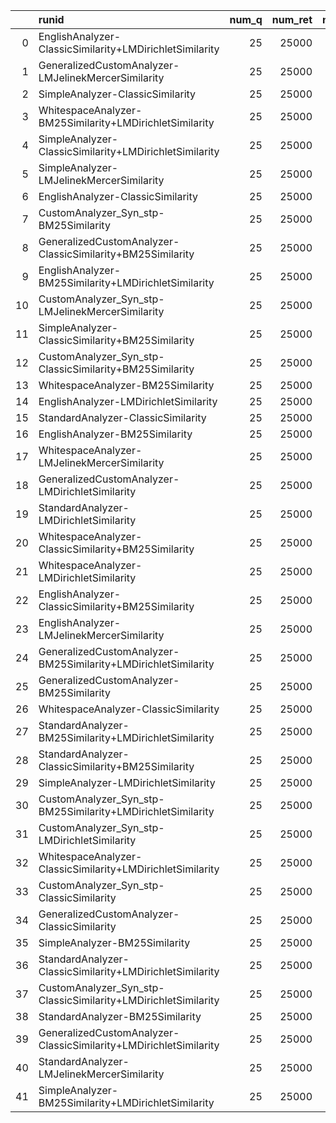 |    | runid                                                             |   num_q |   num_ret |   num_rel |   num_rel_ret |    map |   gm_map |   Rprec |   bpref |   recip_rank |   iprec_at_recall_0.00 |   iprec_at_recall_0.10 |   iprec_at_recall_0.20 |   iprec_at_recall_0.30 |   iprec_at_recall_0.40 |   iprec_at_recall_0.50 |   iprec_at_recall_0.60 |   iprec_at_recall_0.70 |   iprec_at_recall_0.80 |   iprec_at_recall_0.90 |   iprec_at_recall_1.00 |   P_5 |   P_10 |   P_15 |   P_20 |   P_30 |   P_100 |   P_200 |   P_500 |   P_1000 |
|---:|:------------------------------------------------------------------|--------:|----------:|----------:|--------------:|-------:|---------:|--------:|--------:|-------------:|-----------------------:|-----------------------:|-----------------------:|-----------------------:|-----------------------:|-----------------------:|-----------------------:|-----------------------:|-----------------------:|-----------------------:|-----------------------:|------:|-------:|-------:|-------:|-------:|--------:|--------:|--------:|---------:|
|  0 | EnglishAnalyzer-ClassicSimilarity+LMDirichletSimilarity           |      25 |     25000 |      2132 |          1477 | 0.2779 |   0.186  |  0.3128 |  0.2772 |       0.6904 |                 0.7241 |                 0.5341 |                 0.4182 |                 0.3502 |                 0.2956 |                 0.2612 |                 0.223  |                 0.1739 |                 0.1432 |                 0.1028 |                 0.017  | 0.528 |  0.464 | 0.44   |  0.412 | 0.3667 |  0.2456 |  0.1772 |  0.0989 |   0.0591 |
|  1 | GeneralizedCustomAnalyzer-LMJelinekMercerSimilarity               |      25 |     25000 |      2132 |          1447 | 0.2788 |   0.1724 |  0.3159 |  0.2937 |       0.626  |                 0.6693 |                 0.5396 |                 0.4364 |                 0.3566 |                 0.31   |                 0.2581 |                 0.2211 |                 0.1742 |                 0.1362 |                 0.1028 |                 0.0147 | 0.464 |  0.444 | 0.4187 |  0.406 | 0.3627 |  0.2576 |  0.1764 |  0.0958 |   0.0579 |
|  2 | SimpleAnalyzer-ClassicSimilarity                                  |      25 |     25000 |      2132 |           930 | 0.1539 |   0.0533 |  0.2126 |  0.199  |       0.3606 |                 0.4419 |                 0.3371 |                 0.26   |                 0.2167 |                 0.1741 |                 0.1339 |                 0.1184 |                 0.0927 |                 0.0589 |                 0.0236 |                 0.0007 | 0.32  |  0.316 | 0.3067 |  0.29  | 0.2613 |  0.1616 |  0.1044 |  0.059  |   0.0372 |
|  3 | WhitespaceAnalyzer-BM25Similarity+LMDirichletSimilarity           |      25 |     25000 |      2132 |          1013 | 0.2324 |   0.092  |  0.2676 |  0.2542 |       0.654  |                 0.6707 |                 0.4548 |                 0.3594 |                 0.2869 |                 0.2518 |                 0.2179 |                 0.1859 |                 0.1334 |                 0.1051 |                 0.0781 |                 0.0132 | 0.472 |  0.424 | 0.3947 |  0.364 | 0.324  |  0.1944 |  0.131  |  0.07   |   0.0405 |
|  4 | SimpleAnalyzer-ClassicSimilarity+LMDirichletSimilarity            |      25 |     25000 |      2132 |          1165 | 0.2579 |   0.1342 |  0.286  |  0.2645 |       0.714  |                 0.7444 |                 0.557  |                 0.392  |                 0.3318 |                 0.2802 |                 0.2304 |                 0.1844 |                 0.1474 |                 0.1186 |                 0.0761 |                 0.0171 | 0.544 |  0.468 | 0.4213 |  0.384 | 0.348  |  0.218  |  0.151  |  0.0819 |   0.0466 |
|  5 | SimpleAnalyzer-LMJelinekMercerSimilarity                          |      25 |     25000 |      2132 |          1131 | 0.2426 |   0.1104 |  0.2935 |  0.2647 |       0.6411 |                 0.6856 |                 0.5109 |                 0.4246 |                 0.3348 |                 0.2544 |                 0.2015 |                 0.1608 |                 0.1145 |                 0.0998 |                 0.0714 |                 0.0107 | 0.48  |  0.468 | 0.432  |  0.392 | 0.348  |  0.216  |  0.1426 |  0.077  |   0.0452 |
|  6 | EnglishAnalyzer-ClassicSimilarity                                 |      25 |     25000 |      2132 |          1267 | 0.1883 |   0.1009 |  0.2439 |  0.2183 |       0.4098 |                 0.4975 |                 0.3854 |                 0.3176 |                 0.2664 |                 0.2141 |                 0.175  |                 0.1442 |                 0.1055 |                 0.0822 |                 0.0551 |                 0.0032 | 0.312 |  0.308 | 0.3147 |  0.308 | 0.3053 |  0.206  |  0.1408 |  0.0825 |   0.0507 |
|  7 | CustomAnalyzer_Syn_stp-BM25Similarity                             |      25 |     25000 |      2132 |          1441 | 0.2862 |   0.1775 |  0.3171 |  0.2869 |       0.7071 |                 0.7457 |                 0.5777 |                 0.4582 |                 0.3529 |                 0.3039 |                 0.2736 |                 0.2248 |                 0.1752 |                 0.1351 |                 0.0904 |                 0.0087 | 0.536 |  0.484 | 0.456  |  0.432 | 0.3907 |  0.2544 |  0.176  |  0.0985 |   0.0576 |
|  8 | GeneralizedCustomAnalyzer-ClassicSimilarity+BM25Similarity        |      25 |     25000 |      2132 |          1392 | 0.2617 |   0.1629 |  0.2975 |  0.2715 |       0.6386 |                 0.6966 |                 0.5397 |                 0.4187 |                 0.3356 |                 0.2836 |                 0.2349 |                 0.1902 |                 0.156  |                 0.129  |                 0.0766 |                 0.0054 | 0.512 |  0.452 | 0.416  |  0.376 | 0.3613 |  0.2416 |  0.1662 |  0.0946 |   0.0557 |
|  9 | EnglishAnalyzer-BM25Similarity+LMDirichletSimilarity              |      25 |     25000 |      2132 |          1471 | 0.2856 |   0.1889 |  0.3185 |  0.287  |       0.7296 |                 0.7706 |                 0.5691 |                 0.4343 |                 0.3487 |                 0.3091 |                 0.2718 |                 0.2224 |                 0.1759 |                 0.139  |                 0.0942 |                 0.0132 | 0.568 |  0.5   | 0.456  |  0.422 | 0.38   |  0.256  |  0.1802 |  0.0982 |   0.0588 |
| 10 | CustomAnalyzer_Syn_stp-LMJelinekMercerSimilarity                  |      25 |     25000 |      2132 |          1449 | 0.2803 |   0.1766 |  0.3181 |  0.2904 |       0.6251 |                 0.6756 |                 0.5504 |                 0.4522 |                 0.353  |                 0.3028 |                 0.2587 |                 0.2168 |                 0.1723 |                 0.1446 |                 0.1028 |                 0.0159 | 0.488 |  0.452 | 0.4347 |  0.406 | 0.376  |  0.2556 |  0.1742 |  0.0977 |   0.058  |
| 11 | SimpleAnalyzer-ClassicSimilarity+BM25Similarity                   |      25 |     25000 |      2132 |          1123 | 0.2413 |   0.1046 |  0.2943 |  0.2637 |       0.6482 |                 0.683  |                 0.5075 |                 0.4151 |                 0.311  |                 0.258  |                 0.2128 |                 0.1659 |                 0.126  |                 0.0985 |                 0.0605 |                 0.0028 | 0.504 |  0.444 | 0.3973 |  0.376 | 0.3453 |  0.2192 |  0.1454 |  0.0766 |   0.0449 |
| 12 | CustomAnalyzer_Syn_stp-ClassicSimilarity+BM25Similarity           |      25 |     25000 |      2132 |          1432 | 0.2635 |   0.1678 |  0.2985 |  0.2723 |       0.6644 |                 0.7056 |                 0.535  |                 0.4163 |                 0.343  |                 0.2748 |                 0.2384 |                 0.1936 |                 0.156  |                 0.1274 |                 0.0836 |                 0.0082 | 0.48  |  0.456 | 0.4133 |  0.386 | 0.3533 |  0.2412 |  0.1692 |  0.097  |   0.0573 |
| 13 | WhitespaceAnalyzer-BM25Similarity                                 |      25 |     25000 |      2132 |           962 | 0.1976 |   0.0692 |  0.2309 |  0.2184 |       0.5718 |                 0.5953 |                 0.3696 |                 0.2809 |                 0.2515 |                 0.2291 |                 0.1962 |                 0.1631 |                 0.1169 |                 0.0822 |                 0.0535 |                 0.0108 | 0.408 |  0.364 | 0.3547 |  0.326 | 0.2813 |  0.1688 |  0.1206 |  0.0654 |   0.0385 |
| 14 | EnglishAnalyzer-LMDirichletSimilarity                             |      25 |     25000 |      2132 |          1437 | 0.2826 |   0.1807 |  0.3129 |  0.2854 |       0.6671 |                 0.7118 |                 0.5266 |                 0.4305 |                 0.3563 |                 0.3052 |                 0.2603 |                 0.2252 |                 0.1865 |                 0.1505 |                 0.096  |                 0.0215 | 0.544 |  0.468 | 0.4587 |  0.406 | 0.372  |  0.24   |  0.1806 |  0.0975 |   0.0575 |
| 15 | StandardAnalyzer-ClassicSimilarity                                |      25 |     25000 |      2132 |           953 | 0.1559 |   0.0616 |  0.2229 |  0.1974 |       0.3885 |                 0.472  |                 0.3429 |                 0.2593 |                 0.2156 |                 0.1726 |                 0.14   |                 0.1203 |                 0.0948 |                 0.0588 |                 0.0211 |                 0.001  | 0.312 |  0.312 | 0.2853 |  0.278 | 0.268  |  0.1652 |  0.1098 |  0.0599 |   0.0381 |
| 16 | EnglishAnalyzer-BM25Similarity                                    |      25 |     25000 |      2132 |          1441 | 0.2909 |   0.1793 |  0.3267 |  0.2984 |       0.6897 |                 0.7402 |                 0.5662 |                 0.4558 |                 0.3649 |                 0.3165 |                 0.2812 |                 0.2337 |                 0.1755 |                 0.1433 |                 0.0949 |                 0.0058 | 0.56  |  0.5   | 0.4533 |  0.422 | 0.3733 |  0.2568 |  0.1774 |  0.099  |   0.0576 |
| 17 | WhitespaceAnalyzer-LMJelinekMercerSimilarity                      |      25 |     25000 |      2132 |           954 | 0.19   |   0.077  |  0.2405 |  0.2235 |       0.4367 |                 0.5409 |                 0.3836 |                 0.3164 |                 0.2631 |                 0.203  |                 0.1692 |                 0.138  |                 0.1061 |                 0.0866 |                 0.0677 |                 0.0095 | 0.352 |  0.348 | 0.344  |  0.328 | 0.2973 |  0.1792 |  0.1216 |  0.0659 |   0.0382 |
| 18 | GeneralizedCustomAnalyzer-LMDirichletSimilarity                   |      25 |     25000 |      2132 |          1423 | 0.2807 |   0.1846 |  0.3049 |  0.2835 |       0.7375 |                 0.7671 |                 0.5176 |                 0.4414 |                 0.3467 |                 0.2993 |                 0.2606 |                 0.2203 |                 0.182  |                 0.1469 |                 0.0966 |                 0.0219 | 0.552 |  0.476 | 0.4587 |  0.418 | 0.38   |  0.2424 |  0.1776 |  0.0978 |   0.0569 |
| 19 | StandardAnalyzer-LMDirichletSimilarity                            |      25 |     25000 |      2132 |          1249 | 0.2645 |   0.1566 |  0.2962 |  0.2712 |       0.8275 |                 0.8365 |                 0.5567 |                 0.4233 |                 0.3633 |                 0.2773 |                 0.2176 |                 0.1815 |                 0.1437 |                 0.1155 |                 0.0763 |                 0.0177 | 0.552 |  0.464 | 0.448  |  0.412 | 0.3693 |  0.2212 |  0.1526 |  0.0849 |   0.05   |
| 20 | WhitespaceAnalyzer-ClassicSimilarity+BM25Similarity               |      25 |     25000 |      2132 |           969 | 0.1968 |   0.0722 |  0.2359 |  0.22   |       0.5679 |                 0.6237 |                 0.3658 |                 0.2889 |                 0.2495 |                 0.2246 |                 0.1955 |                 0.1646 |                 0.1242 |                 0.08   |                 0.0507 |                 0.0089 | 0.376 |  0.396 | 0.3627 |  0.33  | 0.2853 |  0.1764 |  0.1234 |  0.0666 |   0.0388 |
| 21 | WhitespaceAnalyzer-LMDirichletSimilarity                          |      25 |     25000 |      2132 |           917 | 0.201  |   0.0636 |  0.2385 |  0.2289 |       0.538  |                 0.5807 |                 0.4228 |                 0.3202 |                 0.2732 |                 0.201  |                 0.1755 |                 0.1413 |                 0.121  |                 0.0946 |                 0.0722 |                 0.011  | 0.456 |  0.368 | 0.3467 |  0.33  | 0.2893 |  0.1604 |  0.1096 |  0.0606 |   0.0367 |
| 22 | EnglishAnalyzer-ClassicSimilarity+BM25Similarity                  |      25 |     25000 |      2132 |          1401 | 0.2653 |   0.1636 |  0.2992 |  0.2748 |       0.632  |                 0.6998 |                 0.5367 |                 0.4289 |                 0.3297 |                 0.2784 |                 0.2452 |                 0.1914 |                 0.1522 |                 0.1294 |                 0.0847 |                 0.0053 | 0.512 |  0.456 | 0.4213 |  0.38  | 0.3547 |  0.2436 |  0.1652 |  0.0946 |   0.056  |
| 23 | EnglishAnalyzer-LMJelinekMercerSimilarity                         |      25 |     25000 |      2132 |          1454 | 0.2803 |   0.1753 |  0.3139 |  0.2924 |       0.6342 |                 0.6838 |                 0.5454 |                 0.4353 |                 0.3589 |                 0.3091 |                 0.2601 |                 0.2176 |                 0.1735 |                 0.1456 |                 0.1027 |                 0.0148 | 0.48  |  0.456 | 0.424  |  0.398 | 0.3587 |  0.252  |  0.175  |  0.0973 |   0.0582 |
| 24 | GeneralizedCustomAnalyzer-BM25Similarity+LMDirichletSimilarity    |      25 |     25000 |      2132 |          1481 | 0.2933 |   0.1943 |  0.3332 |  0.297  |       0.7408 |                 0.7725 |                 0.5636 |                 0.4295 |                 0.3697 |                 0.3297 |                 0.2829 |                 0.2353 |                 0.1881 |                 0.1505 |                 0.1015 |                 0.0143 | 0.544 |  0.48  | 0.456  |  0.432 | 0.392  |  0.2644 |  0.1832 |  0.1006 |   0.0592 |
| 25 | GeneralizedCustomAnalyzer-BM25Similarity                          |      25 |     25000 |      2132 |          1441 | 0.2917 |   0.1794 |  0.3282 |  0.296  |       0.6987 |                 0.749  |                 0.5646 |                 0.4823 |                 0.3742 |                 0.3185 |                 0.2741 |                 0.2257 |                 0.1771 |                 0.1405 |                 0.0877 |                 0.0059 | 0.568 |  0.492 | 0.4533 |  0.43  | 0.392  |  0.2576 |  0.174  |  0.0981 |   0.0576 |
| 26 | WhitespaceAnalyzer-ClassicSimilarity                              |      25 |     25000 |      2132 |           705 | 0.1183 |   0.0201 |  0.1667 |  0.1627 |       0.2504 |                 0.3263 |                 0.2283 |                 0.1899 |                 0.1677 |                 0.1426 |                 0.1159 |                 0.0983 |                 0.0753 |                 0.0575 |                 0.0411 |                 0.003  | 0.192 |  0.192 | 0.2053 |  0.21  | 0.188  |  0.112  |  0.0762 |  0.0442 |   0.0282 |
| 27 | StandardAnalyzer-BM25Similarity+LMDirichletSimilarity             |      25 |     25000 |      2132 |          1213 | 0.2736 |   0.1622 |  0.3169 |  0.2848 |       0.8078 |                 0.8224 |                 0.5703 |                 0.4179 |                 0.3389 |                 0.2991 |                 0.2302 |                 0.1967 |                 0.1678 |                 0.1226 |                 0.0751 |                 0.0141 | 0.568 |  0.484 | 0.4613 |  0.424 | 0.3747 |  0.234  |  0.1572 |  0.0821 |   0.0485 |
| 28 | StandardAnalyzer-ClassicSimilarity+BM25Similarity                 |      25 |     25000 |      2132 |          1149 | 0.248  |   0.1138 |  0.2946 |  0.2597 |       0.7413 |                 0.7676 |                 0.5448 |                 0.4063 |                 0.3128 |                 0.2615 |                 0.2103 |                 0.1658 |                 0.1315 |                 0.1029 |                 0.0633 |                 0.0036 | 0.544 |  0.46  | 0.4053 |  0.38  | 0.3467 |  0.214  |  0.1448 |  0.0774 |   0.046  |
| 29 | SimpleAnalyzer-LMDirichletSimilarity                              |      25 |     25000 |      2132 |          1217 | 0.2627 |   0.1503 |  0.3019 |  0.275  |       0.8123 |                 0.8211 |                 0.5697 |                 0.4079 |                 0.352  |                 0.2738 |                 0.2205 |                 0.1793 |                 0.143  |                 0.1163 |                 0.0752 |                 0.0179 | 0.544 |  0.464 | 0.4347 |  0.408 | 0.3693 |  0.2192 |  0.1528 |  0.0834 |   0.0487 |
| 30 | CustomAnalyzer_Syn_stp-BM25Similarity+LMDirichletSimilarity       |      25 |     25000 |      2132 |          1479 | 0.2907 |   0.1992 |  0.3231 |  0.2903 |       0.7656 |                 0.8014 |                 0.5671 |                 0.4289 |                 0.3603 |                 0.3129 |                 0.2782 |                 0.2251 |                 0.1803 |                 0.1399 |                 0.093  |                 0.0169 | 0.568 |  0.5   | 0.4747 |  0.432 | 0.3747 |  0.2572 |  0.183  |  0.0989 |   0.0592 |
| 31 | CustomAnalyzer_Syn_stp-LMDirichletSimilarity                      |      25 |     25000 |      2132 |          1409 | 0.2835 |   0.1804 |  0.3101 |  0.2841 |       0.716  |                 0.7708 |                 0.5456 |                 0.4266 |                 0.3472 |                 0.2961 |                 0.2608 |                 0.2302 |                 0.1862 |                 0.1465 |                 0.0987 |                 0.0224 | 0.536 |  0.488 | 0.456  |  0.41  | 0.3747 |  0.2356 |  0.1752 |  0.0975 |   0.0564 |
| 32 | WhitespaceAnalyzer-ClassicSimilarity+LMDirichletSimilarity        |      25 |     25000 |      2132 |           942 | 0.2109 |   0.0693 |  0.2458 |  0.2337 |       0.5919 |                 0.6264 |                 0.4285 |                 0.326  |                 0.2623 |                 0.2123 |                 0.1905 |                 0.1594 |                 0.132  |                 0.0991 |                 0.0719 |                 0.0147 | 0.44  |  0.384 | 0.3707 |  0.334 | 0.2973 |  0.1644 |  0.1118 |  0.0625 |   0.0377 |
| 33 | CustomAnalyzer_Syn_stp-ClassicSimilarity                          |      25 |     25000 |      2132 |          1277 | 0.192  |   0.1046 |  0.2487 |  0.2171 |       0.4307 |                 0.5028 |                 0.3711 |                 0.3044 |                 0.2723 |                 0.2314 |                 0.1866 |                 0.1504 |                 0.1088 |                 0.0802 |                 0.0525 |                 0.0038 | 0.336 |  0.332 | 0.3227 |  0.318 | 0.3    |  0.2048 |  0.1422 |  0.0824 |   0.0511 |
| 34 | GeneralizedCustomAnalyzer-ClassicSimilarity                       |      25 |     25000 |      2132 |          1264 | 0.1842 |   0.0983 |  0.2433 |  0.2126 |       0.4277 |                 0.5063 |                 0.3723 |                 0.2947 |                 0.2627 |                 0.218  |                 0.1726 |                 0.145  |                 0.1073 |                 0.0806 |                 0.0532 |                 0.0033 | 0.312 |  0.3   | 0.3067 |  0.302 | 0.3    |  0.1992 |  0.1394 |  0.0808 |   0.0506 |
| 35 | SimpleAnalyzer-BM25Similarity                                     |      25 |     25000 |      2132 |          1178 | 0.2641 |   0.1318 |  0.3119 |  0.2772 |       0.681  |                 0.7084 |                 0.5376 |                 0.4208 |                 0.3311 |                 0.2971 |                 0.2467 |                 0.1878 |                 0.1529 |                 0.1282 |                 0.0715 |                 0.0056 | 0.544 |  0.472 | 0.4213 |  0.394 | 0.3467 |  0.2232 |  0.1558 |  0.081  |   0.0471 |
| 36 | StandardAnalyzer-ClassicSimilarity+LMDirichletSimilarity          |      25 |     25000 |      2132 |          1171 | 0.2604 |   0.1463 |  0.3054 |  0.2664 |       0.7956 |                 0.8151 |                 0.5477 |                 0.395  |                 0.3465 |                 0.279  |                 0.2223 |                 0.1801 |                 0.1482 |                 0.1135 |                 0.0764 |                 0.0184 | 0.536 |  0.464 | 0.4373 |  0.39  | 0.3613 |  0.2168 |  0.1512 |  0.0808 |   0.0468 |
| 37 | CustomAnalyzer_Syn_stp-ClassicSimilarity+LMDirichletSimilarity    |      25 |     25000 |      2132 |          1448 | 0.2724 |   0.1867 |  0.3062 |  0.2708 |       0.7464 |                 0.7832 |                 0.5262 |                 0.3946 |                 0.3412 |                 0.2966 |                 0.2569 |                 0.2052 |                 0.1676 |                 0.1409 |                 0.0949 |                 0.0183 | 0.544 |  0.456 | 0.4533 |  0.422 | 0.3693 |  0.2424 |  0.175  |  0.0986 |   0.0579 |
| 38 | StandardAnalyzer-BM25Similarity                                   |      25 |     25000 |      2132 |          1190 | 0.2723 |   0.1417 |  0.3156 |  0.2847 |       0.7336 |                 0.753  |                 0.563  |                 0.4341 |                 0.3377 |                 0.3033 |                 0.2479 |                 0.1974 |                 0.1615 |                 0.1256 |                 0.0664 |                 0.0066 | 0.552 |  0.496 | 0.44   |  0.404 | 0.3627 |  0.2272 |  0.1566 |  0.0816 |   0.0476 |
| 39 | GeneralizedCustomAnalyzer-ClassicSimilarity+LMDirichletSimilarity |      25 |     25000 |      2132 |          1428 | 0.2753 |   0.1851 |  0.3086 |  0.2742 |       0.7608 |                 0.7867 |                 0.544  |                 0.402  |                 0.3406 |                 0.2932 |                 0.2547 |                 0.2193 |                 0.1669 |                 0.1356 |                 0.0967 |                 0.0176 | 0.528 |  0.476 | 0.4427 |  0.416 | 0.3733 |  0.2444 |  0.1712 |  0.0972 |   0.0571 |
| 40 | StandardAnalyzer-LMJelinekMercerSimilarity                        |      25 |     25000 |      2132 |          1204 | 0.2564 |   0.1424 |  0.2947 |  0.2715 |       0.6635 |                 0.7253 |                 0.558  |                 0.4251 |                 0.3292 |                 0.264  |                 0.2196 |                 0.1766 |                 0.1312 |                 0.1107 |                 0.0698 |                 0.0117 | 0.512 |  0.492 | 0.448  |  0.4   | 0.352  |  0.2272 |  0.1522 |  0.0825 |   0.0482 |
| 41 | SimpleAnalyzer-BM25Similarity+LMDirichletSimilarity               |      25 |     25000 |      2132 |          1214 | 0.2774 |   0.1571 |  0.3134 |  0.2881 |       0.7924 |                 0.809  |                 0.5893 |                 0.4462 |                 0.3393 |                 0.2948 |                 0.2372 |                 0.194  |                 0.1687 |                 0.1218 |                 0.0816 |                 0.0124 | 0.6   |  0.488 | 0.4667 |  0.424 | 0.3747 |  0.2352 |  0.1578 |  0.0827 |   0.0486 |